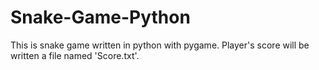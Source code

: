 # Snake-Game-Python
This is snake game written in python with pygame.
Player's score will be written a file named 'Score.txt'.
